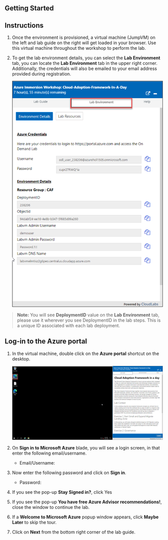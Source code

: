 ## **Getting Started**

## Instructions

1. Once the environment is provisioned, a virtual machine (JumpVM) on the left and lab guide on the right will get loaded in your browser. Use this virtual machine throughout the workshop to perform the lab.

2. To get the lab environment details, you can select the **Lab Environment** tab, you can locate the **Lab Environment** tab in the upper right corner. Additionally, the credentials will also be emailed to your email address provided during registration.

   ![](images/labenvironmenttab.png)
   
  >**Note:** You will see **DeploymentID** value on the **Lab Environment** tab, please use it wherever you see DeploymentID in the lab steps. This is a unique ID associated with each lab deployment. 
 
## Log-in to the Azure portal

1. In the virtual machine, double click on the **Azure portal** shortcut on the desktop.
   
   ![](images/gettingstarted.png)

2. On **Sign in to Microsoft Azure** blade, you will see a login screen, in that enter the following email/username. 
   * Email/Username: <inject key="AzureAdUserEmail"></inject>

3. Now enter the following password and click on **Sign in**.
   * Password: <inject key="AzureAdUserPassword"></inject>

4. If you see the pop-up **Stay Signed in?**, click Yes

5. If you see the pop-up **You have free Azure Advisor recommendations!**, close the window to continue the lab.

6. If a **Welcome to Microsoft Azure** popup window appears, click **Maybe Later** to skip the tour.

7. Click on **Next** from the bottom right corner of the lab guide.
